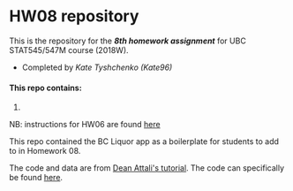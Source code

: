 # HW08 repository

This is the repository for the ***8th homework assignment*** for UBC STAT545/547M course (2018W).
- Completed by *Kate Tyshchenko (Kate96)*

#### This repo contains:
1. []()

NB: instructions for HW06 are found [here](http://stat545.com/Classroom/assignments/hw08/hw08.html)

This repo contained the BC Liquor app as a boilerplate for students to add to in Homework 08.

The code and data are from [Dean Attali's tutorial](https://deanattali.com/blog/building-shiny-apps-tutorial). The code can specifically be found [here](https://deanattali.com/blog/building-shiny-apps-tutorial/#12-final-shiny-app-code).


